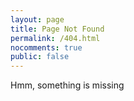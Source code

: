 ```yaml
---
layout: page
title: Page Not Found
permalink: /404.html
nocomments: true
public: false
---
```


<div class="container text-center" >
Hmm, something is missing
</div>
